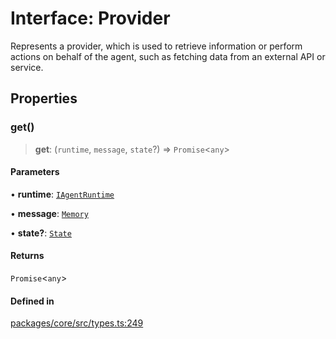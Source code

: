 # Interface: Provider

Represents a provider, which is used to retrieve information or perform actions on behalf of the agent, such as fetching data from an external API or service.

## Properties

### get()

> **get**: (`runtime`, `message`, `state`?) => `Promise`\<`any`\>

#### Parameters

• **runtime**: [`IAgentRuntime`](IAgentRuntime.md)

• **message**: [`Memory`](Memory.md)

• **state?**: [`State`](State.md)

#### Returns

`Promise`\<`any`\>

#### Defined in

[packages/core/src/types.ts:249](https://github.com/ai16z/eliza/blob/main/packages/core/src/types.ts#L249)
